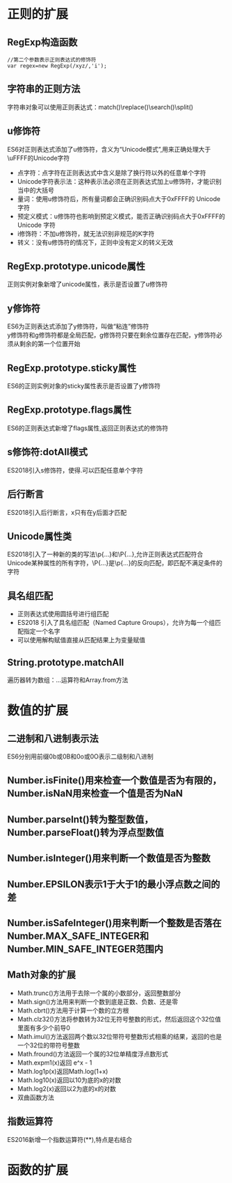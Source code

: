 # 正则的扩展  
## RegExp构造函数  
```
//第二个参数表示正则表达式的修饰符
var regex=new RegExp(/xyz/,'i');
```
## 字符串的正则方法  
字符串对象可以使用正则表达式：match()\replace()\search()\split()  
## u修饰符  
ES6对正则表达式添加了u修饰符，含义为“Unicode模式”,用来正确处理大于\uFFFF的Unicode字符  
- 点字符：点字符在正则表达式中含义是除了换行符以外的任意单个字符  
- Unicode字符表示法：这种表示法必须在正则表达式加上u修饰符，才能识别当中的大括号  
- 量词：使用u修饰符后，所有量词都会正确识别码点大于0xFFFF的 Unicode 字符  
- 预定义模式：u修饰符也影响到预定义模式，能否正确识别码点大于0xFFFF的 Unicode 字符  
- i修饰符：不加u修饰符，就无法识别非规范的K字符  
- 转义：没有u修饰符的情况下，正则中没有定义的转义无效  
## RegExp.prototype.unicode属性  
正则实例对象新增了unicode属性，表示是否设置了u修饰符  
## y修饰符  
ES6为正则表达式添加了y修饰符，叫做“粘连”修饰符  
y修饰符和g修饰符都是全局匹配，g修饰符只要在剩余位置存在匹配，y修饰符必须从剩余的第一个位置开始  
## RegExp.prototype.sticky属性  
ES6的正则实例对象的sticky属性表示是否设置了y修饰符  
## RegExp.prototype.flags属性  
ES6的正则表达式新增了flags属性,返回正则表达式的修饰符  
## s修饰符:dotAll模式  
ES2018引入s修饰符，使得.可以匹配任意单个字符  
## 后行断言  
ES2018引入后行断言，x只有在y后面才匹配  
## Unicode属性类  
ES2018引入了一种新的类的写法\p{...}和\P{...},允许正则表达式匹配符合Unicode某种属性的所有字符，\P{…}是\p{…}的反向匹配，即匹配不满足条件的字符  
## 具名组匹配  
- 正则表达式使用圆括号进行组匹配  
- ES2018 引入了具名组匹配（Named Capture Groups），允许为每一个组匹配指定一个名字  
- 可以使用解构赋值直接从匹配结果上为变量赋值  
## String.prototype.matchAll  
遍历器转为数组：...运算符和Array.from方法  
# 数值的扩展
## 二进制和八进制表示法  
ES6分别用前缀0b或0B和0o或0O表示二级制和八进制  
## Number.isFinite()用来检查一个数值是否为有限的，Number.isNaN用来检查一个值是否为NaN  
## Number.parseInt()转为整型数值，Number.parseFloat()转为浮点型数值  
## Number.isInteger()用来判断一个数值是否为整数  
## Number.EPSILON表示1于大于1的最小浮点数之间的差  
## Number.isSafeInteger()用来判断一个整数是否落在Number.MAX_SAFE_INTEGER和Number.MIN_SAFE_INTEGER范围内  
## Math对象的扩展  
- Math.trunc()方法用于去除一个属的小数部分，返回整数部分  
- Math.sign()方法用来判断一个数到底是正数、负数、还是零  
- Math.cbrt()方法用于计算一个数的立方根  
- Math.clz32()方法将参数转为32位无符号整数的形式，然后返回这个32位值里面有多少个前导0  
- Math.imul()方法返回两个数以32位带符号整数形式相乘的结果，返回的也是一个32位的带符号整数  
- Math.fround()方法返回一个属的32位单精度浮点数形式  
- Math.expm1(x)返回 e^x - 1  
- Math.log1p(x)返回Math.log(1+x)  
- Math.log10(x)返回以10为底的x的对数  
- Math.log2(x)返回以2为底的x的对数  
- 双曲函数方法  
## 指数运算符  
ES2016新增一个指数运算符(**),特点是右结合  
# 函数的扩展  

